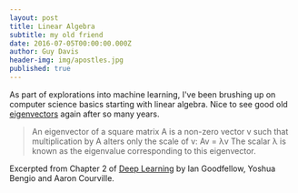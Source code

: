 ```yaml
---
layout: post
title: Linear Algebra
subtitle: my old friend
date: 2016-07-05T00:00:00.000Z
author: Guy Davis
header-img: img/apostles.jpg
published: true
---
```


As part of explorations into machine learning, I've been brushing up on computer science basics starting with linear algebra.  Nice to see good old [eigenvectors](https://en.wikipedia.org/wiki/Eigenvalues_and_eigenvectors) again after so many years.

> An eigenvector of a square matrix A is a non-zero vector v such that multiplication by A alters only the scale of v:
>      Av = λv
> The scalar λ is known as the eigenvalue corresponding to this eigenvector. 

Excerpted from Chapter 2 of [Deep Learning](http://www.deeplearningbook.org/) by Ian Goodfellow,  Yoshua Bengio and Aaron Courville.
